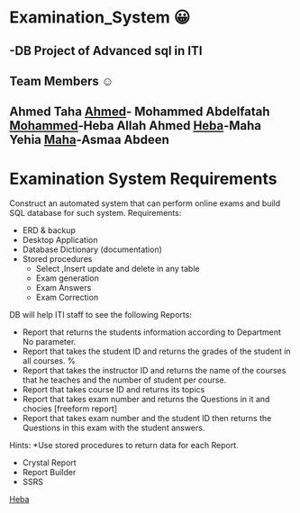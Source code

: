 # Examination_System 😀
-DB Project of Advanced sql in ITI 
---------------------------
## Team Members :relaxed:
Ahmed Taha [Ahmed](https://github.com/AhmedTaha475)- Mohammed Abdelfatah [Mohammed](https://github.com/hamadasmsm)-Heba Allah Ahmed [Heba]( https://github.com/Hebaallah61)-Maha Yehia [Maha](https://github.com/Maha-Yehia)-Asmaa Abdeen 
---
# Examination System Requirements

Construct an automated system that can perform online exams and build SQL database for such system.
Requirements:
*	ERD & backup
*	Desktop Application
*	Database Dictionary (documentation)
*	Stored procedures  
	* Select ,Insert update and delete in any table
	* Exam generation
	* Exam Answers 
	* Exam Correction
	
 DB will help ITI staff to see the following Reports:
*	Report that returns the students information according to Department No parameter.
*	Report that takes the student ID and returns the grades of the student in all courses. %
*	Report that takes the instructor ID and returns the name of the courses that he teaches and the number of student per course.
*	Report that takes course ID and returns its topics  
*	Report that takes exam number and returns the Questions in it and chocies [freeform report]
*	Report that takes exam number and the student ID then returns the Questions in this exam with the student answers. 

Hints:
*Use stored procedures to return data for each Report.
   * Crystal Report
   * Report Builder 
   * SSRS

[Heba]( https://github.com/Hebaallah61)
 

